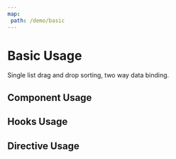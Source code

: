```yaml
---
map:
 path: /demo/basic
---
```


# Basic Usage

Single list drag and drop sorting, two way data binding.

## Component Usage

<demo src="./demo.vue"
title="组件使用"
desc="使用组件完成拖拽排序">
</demo>


## Hooks Usage
<demo src="./hooks.vue"
title="hooks 使用"
desc="使用 hooks 完成拖拽排序">
</demo>


## Directive Usage

<demo src="./directive.vue"
title="指令使用"
desc="使用指令完成拖拽排序">
</demo>
